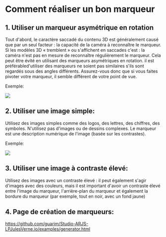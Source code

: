 # Comment réaliser un bon marqueur

## 1. Utiliser un marqueur asymétrique en rotation

Tout d'abord, le caractère saccadé du contenu 3D est généralement causé que par un seul facteur : la capacité de la caméra à reconnaître le marqueur. Si les modèles 3D « tremblent » ou s'affichent en saccades c'est : la caméra n'est pas en mesure de reconnaître régulièrement le marqueur. 
Cela peut être évité en utilisant des marqueurs asymétriques en rotation.
il est préférabled'utiliser des marqueurs ne soient pas similaires s'ils sont regardés sous des angles différents. Assurez-vous donc que si vous faites pivoter votre marqueur, il semble différent de votre point de vue.

Exemple:

<img src="https://miro.medium.com/max/556/1*pFxd1JLmK1vvWgTlbtTwJw.png"/>

## 2. Utiliser une image simple:

Utilisez des images simples comme des logos, des lettres, des chiffres, des symboles. N'utilisez pas d'images ou de dessins complexes.
Le marqueur est une description numérique de l'image (basée sur les contrastes).

Exemple:

<img src="https://miro.medium.com/max/452/1*IW8t0l7nGY7gcqYnnVtwTQ.png"/>

## 3. Utiliser une image à contraste élevé:

Utilisez des images avec un contraste élevé : il peut également s'agir d'images avec des couleurs, mais il est important d'avoir un contraste élevé entre l'image du marqueur, l'arrière-plan du marqueur et également la bordure du marqueur (par exemple, tout en noir, avec un fond jaune)

## 4. Page de création de marqueurs:

https://github.com/guarim/Studio-ARJS-LPJulesVerne.io/examples/generator.html
